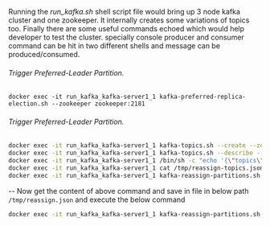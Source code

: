 Running the *run_kafka.sh* shell script file would bring up 3 node kafka cluster and one zookeeper. It internally creates some variations of topics too. Finally there are some useful commands echoed which would help developer to test the cluster. specially console producer and consumer command can be hit in two different shells and message can be produced/consumed.






###### Trigger Preferred-Leader Partition.

```shell
docker exec -it run_kafka_kafka-server1_1 kafka-preferred-replica-election.sh --zookeeper zookeeper:2181
```

###### Trigger Preferred-Leader Partition.

```bash
docker exec -it run_kafka_kafka-server1_1 kafka-topics.sh --create --zookeeper zookeeper:2181 --replication-factor 2 --partitions 3 --topic test-topic-03
docker exec -it run_kafka_kafka-server1_1 kafka-topics.sh --describe --zookeeper zookeeper:2181 --topic test-topic-03
docker exec -it run_kafka_kafka-server1_1 /bin/sh -c "echo '{\"topics\":[{\"topic\":\"test-topic-03\"}],\"version\":1}' > /tmp/reassign-topics.json"
docker exec -it run_kafka_kafka-server1_1 cat /tmp/reassign-topics.json
docker exec -it run_kafka_kafka-server1_1 kafka-reassign-partitions.sh --zookeeper zookeeper:2181  --generate --topics-to-move-json-file /tmp/reassign-topics.json --broker-list 1001,1002

```
-- Now get the content of above command and save in file in below path `/tmp/reassign.json` and execute the below command
```bash
docker exec -it run_kafka_kafka-server1_1 kafka-reassign-partitions.sh --zookeeper zookeeper:2181 --execute --reassignment-json-file /tmp/reassign.json
```


